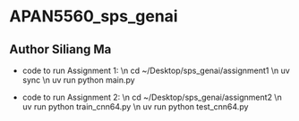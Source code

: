 # APAN5560_sps_genai

## Author Siliang Ma

- code to run Assignment 1:
\n
cd ~/Desktop/sps_genai/assignment1
\n
uv sync
\n
uv run python main.py

- code to run Assignment 2:
\n
cd ~/Desktop/sps_genai/assignment2
\n
uv run python train_cnn64.py
\n
uv run python test_cnn64.py
